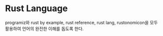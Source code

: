 # Rust Language

programiz와 rust by example, rust reference, rust lang, rustonomicon을 모두 활용하여 언어의 완전한 이해를 돕도록 한다.&#x20;

